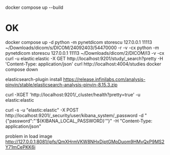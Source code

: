 
docker compose up --build

# OK
docker compose up -d
python -m pynetdicom storescu 127.0.0.1 11113 ~/Downloads/dicom/s/DICOM/24092403/54470000 -r -v -cx
python -m pynetdicom storescu 127.0.0.1 11113 ~/Downloads/dicom/2/DICOM/I3   -v -cx
curl -u elastic:elastic -X GET  http://localhost:9201/study/_search?pretty -H 'Content-Type: application/json'
curl http://localhost:4004/studies
docker compose down




elasticsearch-plugin install https://release.infinilabs.com/analysis-pinyin/stable/elasticsearch-analysis-pinyin-8.15.3.zip

curl -XGET 'http://localhost:9201/_cluster/health?pretty=true' -u elastic:elastic


curl -s -u "elastic:elastic" -X POST http://localhost:9201/_security/user/kibana_system/_password -d "{\"password\":\"'${KIBANA_LOCAL_PASSWORD}'\"}" -H "Content-Type: application/json"

problem in load image
http://127.0.0.1:8081/ipfs/QmXHrmVKW8NHxDiptGMpDuom9HMvQxP9MS2Y71mCePKK6i